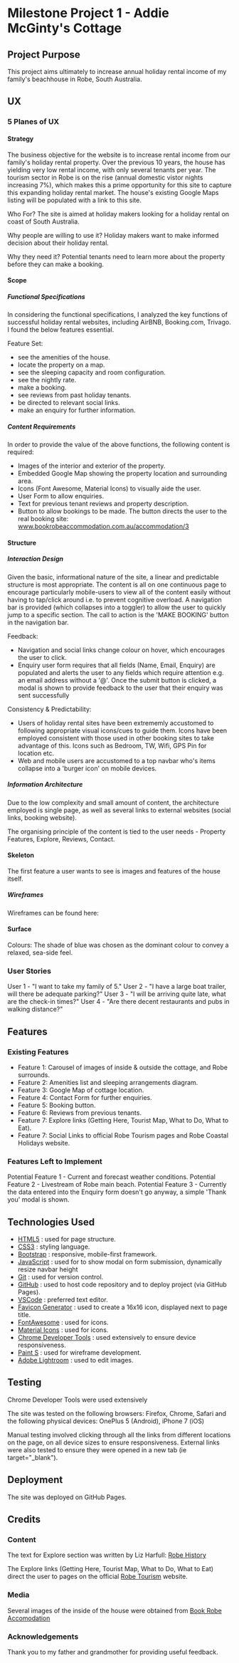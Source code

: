 # Milestone Project 1 - Addie McGinty's Cottage

## Project Purpose

This project aims ultimately to increase annual holiday rental income of my family's beachhouse in Robe, South Australia.

## UX

### 5 Planes of UX
<!-- https://medium.com/omarelgabrys-blog/ux-a-quick-glance-about-the-5-elements-of-user-experience-part-2-a0da8798cd52 -->
#### Strategy
<!-- The reason for the product, application or the site, why we create it, who are we doing this for, why people are willing to use it, why they need it. The goal here is to define the user needs and business objectives. -->

The business objective for the website is to increase rental income from our family's holiday rental property. Over the previous 10 years, the house has yielding very low rental income, with only several tenants per year. The tourism sector in Robe is on the rise (annual domestic vistor nights increasing 7%), which makes this a prime opportunity for this site to capture this expanding holiday rental market. The house's existing Google Maps listing will be populated with a link to this site.

Who For? The site is aimed at holiday makers looking for a holiday rental on coast of South Australia.

Why people are willing to use it? Holiday makers want to make informed decision about their holiday rental.

Why they need it? Potential tenants need to learn more about the property before they can make a booking.

#### Scope
<!-- Defines the functional and content requirements. What are the features, and content contained in the application or product. The requirements should fulfill and be aligned with the strategic goals. -->

##### Functional Specifications

In considering the functional specifications, I analyzed the key functions of successful holiday rental websites, including AirBNB, Booking.com, Trivago. I found the below features essential.

Feature Set:

- see the amenities of the house.
- locate the property on a map.
- see the sleeping capacity and room configuration.
- see the nightly rate.
- make a booking.
- see reviews from past holiday tenants.
- be directed to relevant social links.
- make an enquiry for further information.

##### Content Requirements
<!-- What is required to provide value? -->

In order to provide the value of the above functions, the following content is required:

- Images of the interior and exterior of the property.
- Embedded Google Map showing the property location and surrounding area.
- Icons (Font Awesome, Material Icons) to visually aide the user.
- User Form to allow enquiries.
- Text for previous tenant reviews and property description.
- Button to allow bookings to be made. The button directs the user to the real booking site: www.bookrobeaccommodation.com.au/accommodation/3

#### Structure
<!-- Defines how user interact with the product, how system behave when user interact, how it’s organized, prioritized, and how much of it.  -->

##### Interaction Design
<!-- Patterns and sequences that provide options to the user -->
<!-- Good Int. Design:
helps people to accomplish their goals.
effectively communicates interactivity and functionality(what user can do).
informs user about state changes(file has been saved, or any feedback), while they interact.
prevents user error or mistakes, like the system asks user to confirm potentially harmful action(i.e. deletion). -->

Given the basic, informational nature of the site, a linear and predictable structure is most appropriate. The content is all on one continuous page to encourage particularly mobile-users to view all of the content easily without having to tap/click around i.e. to prevent cognitive overload.
A navigation bar is provided (which collapses into a toggler) to allow the user to quickly jump to a specific section.
The call to action is the 'MAKE BOOKING' button in the navigation bar.

Feedback:

- Navigation and social links change colour on hover, which encourages the user to click.
- Enquiry user form requires that all fields (Name, Email, Enquiry) are populated and alerts the user to any fields which require attention e.g. an email address without a '@'. Once the submit button is clicked, a modal is shown to provide feedback to the user that their enquiry was sent successfully

Consistency & Predictability:

- Users of holiday rental sites have been extrememly accustomed to following appropriate visual icons/cues to guide them. Icons have been employed consistent with those used in other booking sites to take advantage of this. Icons such as Bedroom, TW, Wifi, GPS Pin for location etc.
- Web and mobile users are accustomed to a top navbar who's items collapse into a 'burger icon' on mobile devices.

##### Information Architecture
<!-- Organisation, arrangement and priority of content -->
<!-- Given the content requirements, It defines the arrangement of content elements, how they are organized, to facilitate human understanding. -->
<!-- Good Info. Arch:
organizes, categorizes, and prioritizes the information based on user needs and business objectives.
makes it easy to understand and move through information presented.
flexible to accommodate growth and adapt to change.
appropriate for the audience. -->

Due to the low complexity and small amount of content, the architecture employed is single page, as well as several links to external websites (social links, booking website).

The organising principle of the content is tied to the user needs - Property Features, Explore, Reviews, Contact.


#### Skeleton
<!-- Interface Design: The best arrangement and visual presentation of elements 
Navigation Design: Intuitive and completion of tasks  -->
<!-- Concered with What form will application take, how will users get around how will we present the content? -->
The first feature a user wants to see is images and features of the house itself.

##### Wireframes

Wireframes can be found here:
<!-- Insert link  -->

#### Surface

Colours: The shade of blue was chosen as the dominant colour to convey a relaxed, sea-side feel.

### User Stories
<!-- Story of how a user interacts with a system in some way -->
User 1 - "I want to take my family of 5."
User 2 - "I have a large boat trailer, will there be adequate parking?"
User 3 - "I will be arriving quite late, what are the check-in times?"
User 4 - "Are there decent restaurants and pubs in walking distance?"
<!-- ### Share links to wireframes, mockups, diagrams (include in a folder in project) -->

<!-- END UX -->

## Features
<!-- Include the feature matrix -->

### Existing Features

- Feature 1: Carousel of images of inside & outside the cottage, and Robe surrounds.
- Feature 2: Amenities list and sleeping arrangements diagram.
- Feature 3: Google Map of cottage location.
- Feature 4: Contact Form for further enquiries.
- Feature 5: Booking button.
- Feature 6: Reviews from previous tenants.
- Feature 7: Explore links (Getting Here, Tourist Map, What to Do, What to Eat).
- Feature 7: Social Links to official Robe Tourism pages and Robe Coastal Holidays website.

### Features Left to Implement
Potential Feature 1 - Current and forecast weather conditions.
Potential Feature 2 - Livestream of Robe main beach.
Potential Feature 3 - Currently the data entered into the Enquiry form doesn't go anyway, a simple 'Thank you' modal is shown.

<!-- END FEATURES -->

## Technologies Used

- [HTML5](https://www.w3.org/html) : used for page structure.
- [CSS3](https://www.w3.org/Style/CSS/Overview.en.html) : styling language.
- [Bootstrap](https://getbootstrap.com) : responsive, mobile-first framework.
- [JavaScript](https://developer.mozilla.org/en-US/docs/Web/JavaScript) : used for to show modal on form submission, dynamically resize navbar height
- [Git](https://git-scm.com/) : used for version control.
- [GitHub](https://github.com) : used to host code repository and to deploy project (via GitHub Pages).
- [VSCode](https://code.visualstudio.com) : preferred text editor.
- [Favicon Generator](https://www.favicon-generator.org) : used to create a 16x16 icon, displayed next to page title.
- [FontAwesome](https://fontawesome.com) : used for icons.
- [Material Icons](https://material.io/resources/icons) : used for icons.
- [Chrome Developer Tools](https://developers.google.com/web/tools/chrome-devtools) : used extensively to ensure device responsiveness.
- [Paint S](https://apps.apple.com/us/app/paint-s/id736473980?mt=12) : used for wireframe development.
- [Adobe Lightroom](https://lightroom.adobe.com/) : used to edit images.

## Testing

Chrome Developer Tools were used extensively 

The site was tested on the following browsers: Firefox, Chrome, Safari and the following physical devices: OnePlus 5 (Android), iPhone 7 (iOS)

Manual testing involved clicking through all the links from different locations on the page, on all device sizes to ensure responsiveness. External links were also tested to ensure they were opened in a new tab (ie target="_blank").

<!-- END TESTING -->

## Deployment

The site was deployed on GitHub Pages.

<!-- END DEPLOYMENT -->

## Credits

### Content

The text for Explore section was written by Liz Harfull: [Robe History](http://www.robe.com.au/history-1)

The Explore links (Getting Here, Tourist Map, What to Do, What to Eat) direct the user to pages on the official [Robe Tourism](http://robe.com.au) website.

### Media

Several images of the inside of the house were obtained from [Book Robe Accomodation](http://www.bookrobeaccommodation.com.au/accommodation/3)

### Acknowledgements

Thank you to my father and grandmother for providing useful feedback.

<!-- END CREDITS -->